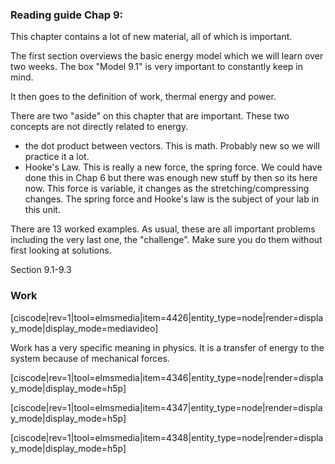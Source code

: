 ### Reading guide Chap 9: 

This chapter contains a lot of new material, all of which is important. 

The first section overviews the basic energy model which we will learn over two weeks. The box "Model 9.1" is very important to constantly keep in mind. 

It then goes to the definition of work, thermal energy and power. 

There are two "aside" on this chapter that are important. These two concepts are not directly related to energy. 

* the dot product between vectors. This is math. Probably new so we will practice it a lot. 
* Hooke's Law. This is really a new force, the spring force. We could have done this in Chap 6 but there was enough new stuff by then so its here now. This force is variable, it changes as the stretching/compressing changes. The spring force and Hooke's law is the subject of your lab in this unit.  

There are 13 worked examples. As usual, these are all important problems including the very last one, the "challenge". Make sure you do them without first looking at solutions. 

<stop-note title="Read Knight 4ed" icon="stopnoteicons:book-icon">
  <span slot="message">Section 9.1-9.3</span>
</stop-note>


### Work

[ciscode|rev=1|tool=elmsmedia|item=4426|entity_type=node|render=display_mode|display_mode=mediavideo]

<lrndesign-sidenote label="Instructor Note" icon="bookmark" bg-color="#c2e5f2">
Work has a very specific meaning in physics. It is a transfer of energy to the system because of mechanical forces. 
</lrndesign-sidenote>

[ciscode|rev=1|tool=elmsmedia|item=4346|entity_type=node|render=display_mode|display_mode=h5p]

[ciscode|rev=1|tool=elmsmedia|item=4347|entity_type=node|render=display_mode|display_mode=h5p]

[ciscode|rev=1|tool=elmsmedia|item=4348|entity_type=node|render=display_mode|display_mode=h5p]